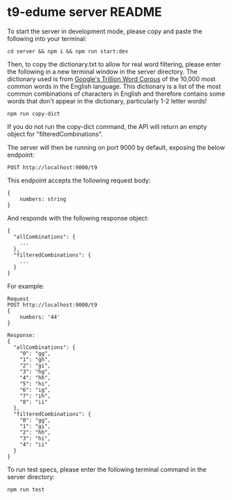 # t9-edume server README

To start the server in development mode, please copy and paste the following into your terminal:

`cd server && npm i && npm run start:dev`

Then, to copy the dictionary.txt to allow for real word filtering, please enter the following in a new terminal window in the server directory. The dictionary used is from [Google's Trillion Word Corpus](https://github.com/first20hours/google-10000-english) of the 10,000 most common words in the English language. This dictionary is a list of the most common combinations of characters in English and therefore contains some words that don't appear in the dictionary, particularly 1-2 letter words!

`npm run copy-dict`

If you do not run the copy-dict command, the API will return an empty object for "filteredCombinations".

The server will then be running on port 9000 by default, exposing the below endpoint:

`POST http://localhost:9000/t9`

This endpoint accepts the following request body:

    {
    	numbers: string
    }

And responds with the following response object:

    {
      "allCombinations": {
    	...
      },
      "filteredCombinations": {
    	...
      }
    }

For example:

    Request
    POST http://localhost:9000/t9
    {
    	numbers: '44'
    }

    Response:
    {
      "allCombinations": {
        "0": "gg",
        "1": "gh",
        "2": "gi",
        "3": "hg",
        "4": "hh",
        "5": "hi",
        "6": "ig",
        "7": "ih",
        "8": "ii"
      },
      "filteredCombinations": {
        "0": "gg",
        "1": "gi",
        "2": "hh",
        "3": "hi",
        "4": "ii"
      }
    }

To run test specs, please enter the following terminal command in the server directory:

    npm run test
